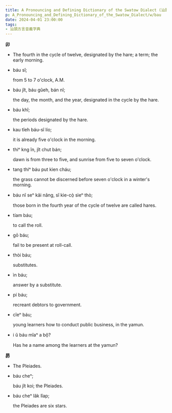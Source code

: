 ```yaml
---
title: A Pronouncing and Defining Dictionary of the Swatow Dialect (汕頭方言音義字典) / bau
p: A_Pronouncing_and_Defining_Dictionary_of_the_Swatow_Dialect/w/bau
date: 2024-04-01 23:00:00
tags: 
- 汕頭方言音義字典
---
```



**卯**
- The fourth in the cycle of twelve, designated by the hare; a term; the early morning.

- báu sî;

  from 5 to 7 o'clock, A.M.

- báu jît, báu gûeh, bán nî;

  the day, the month, and the year, designated in the cycle by the hare.

- báu khî;

  the periods designated by the hare.

- kau tîeh báu-sî lío;

  it is already five o'clock in the morning.

- thiⁿ kng în, jît chut bán;

  dawn is from three to five, and sunrise from five to seven o'clock.

- tang thiⁿ báu put kìen cháu;

  the grass cannot be discerned before seven o'clock in a winter's morning.

- báu nî seⁿ kâi nâng, sĭ kìe-cò̤ sìeⁿ thò;

  those born in the fourth year of the cycle of twelve are called hares.

- tíam báu;

  to call the roll.

- gō báu;

  fail to be present at roll-call.

- thòi báu;

  substitutes.

- ìn báu;

  answer by a substitute.

- pí báu;

  recreant debtors to government.

- cĭeⁿ báu;

  young learners how to conduct public business, in the yamun.

- i ŭ báu mîaⁿ a bô̤?

  Has he a name among the learners at the yamun?

**昴**
- The Pleiades.

- báu cheⁿ;

  báu jît koi; the Pleiades.

- báu cheⁿ lâk lîap;

  the Pleiades are six stars.